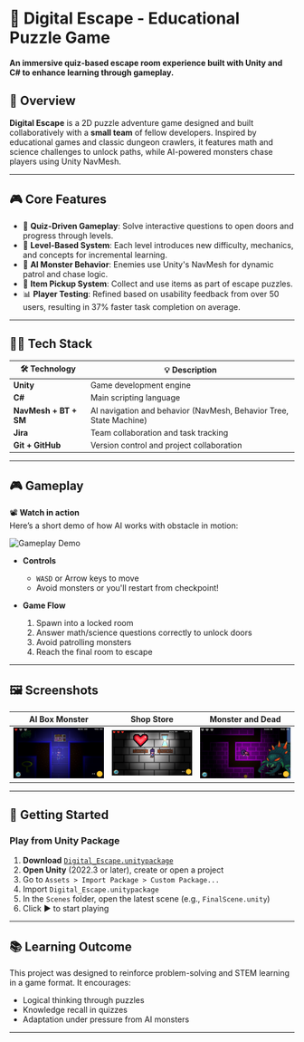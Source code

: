 # 🔐 Digital Escape - Educational Puzzle Game

**An immersive quiz-based escape room experience built with Unity and C# to enhance learning through gameplay.**

## 🧠 Overview

**Digital Escape** is a 2D puzzle adventure game designed and built collaboratively with a **small team** of fellow developers. Inspired by educational games and classic dungeon crawlers, it features math and science challenges to unlock paths, while AI-powered monsters chase players using Unity NavMesh.

---

## 🎮 Core Features

- 🧩 **Quiz-Driven Gameplay**: Solve interactive questions to open doors and progress through levels.
- 🧠 **Level-Based System**: Each level introduces new difficulty, mechanics, and concepts for incremental learning.
- 🤖 **AI Monster Behavior**: Enemies use Unity's NavMesh for dynamic patrol and chase logic.
- 🧺 **Item Pickup System**: Collect and use items as part of escape puzzles.
- 📊 **Player Testing**: Refined based on usability feedback from over 50 users, resulting in 37% faster task completion on average.

---

## 👩‍💻 Tech Stack

| 🛠 Technology       | 💡 Description                                                                 |
|--------------------|---------------------------------------------------------------------------------|
| **Unity**          | Game development engine                                                         |
| **C#**             | Main scripting language                                                         |
| **NavMesh + BT + SM** | AI navigation and behavior (NavMesh, Behavior Tree, State Machine)              |
| **Jira**           | Team collaboration and task tracking                                            |
| **Git + GitHub**   | Version control and project collaboration                                       |

---

## 🎮 Gameplay

📽️ **Watch in action**  
Here’s a short demo of how AI works with obstacle in motion:

![Gameplay Demo](./Assets/Screenshots/AI_pathfinder.gif)

- **Controls**
  - `WASD` or Arrow keys to move
  - Avoid monsters or you'll restart from checkpoint!

- **Game Flow**
  1. Spawn into a locked room  
  2. Answer math/science questions correctly to unlock doors  
  3. Avoid patrolling monsters  
  4. Reach the final room to escape


---

## 🖼️ Screenshots


| AI Box Monster | Shop Store | Monster and Dead |
|----------------|------------|------------------|
| ![](./Assets/Screenshots/AI_Box_monster.png) | ![](./Assets/Screenshots/Shop_Store.png) | ![](./Assets/Screenshots/MonsterAndDead.png) |


---

## 🚀 Getting Started

### Play from Unity Package

1. **Download** [`Digital_Escape.unitypackage`](./Digital_Escape.unitypackage)
2. **Open Unity** (2022.3 or later), create or open a project
3. Go to `Assets > Import Package > Custom Package...`
4. Import `Digital_Escape.unitypackage`
5. In the `Scenes` folder, open the latest scene (e.g., `FinalScene.unity`)
6. Click ▶ to start playing


---

## 📚 Learning Outcome

This project was designed to reinforce problem-solving and STEM learning in a game format. It encourages:
- Logical thinking through puzzles
- Knowledge recall in quizzes
- Adaptation under pressure from AI monsters

---
